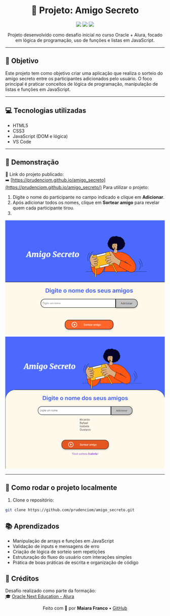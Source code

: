<h1 align="center">🎁 Projeto: Amigo Secreto</h1>

<p align="center">
  <img src="https://img.shields.io/badge/status-concluído-brightgreen?style=flat-square" />
  <img src="https://img.shields.io/badge/feito%20com-html%20%7C%20css%20%7C%20javascript-yellow?style=flat-square" />
  <img src="https://img.shields.io/badge/Desafio%20Alura-Oracle%20ONE-blue?style=flat-square" />
</p>

<p align="center">
  Projeto desenvolvido como desafio inicial no curso Oracle + Alura, focado em lógica de programação, uso de funções e listas em JavaScript.
</p>

---

## 🧠 Objetivo

Este projeto tem como objetivo criar uma aplicação que realiza o sorteio do amigo secreto entre os participantes adicionados pelo usuário. O foco principal é praticar conceitos de lógica de programação, manipulação de listas e funções em JavaScript.

---

## 💻 Tecnologias utilizadas

- HTML5
- CSS3
- JavaScript (DOM e lógica)
- VS Code

---

## 📸 Demonstração
🔗 Link do projeto publicado:  
➡️ [https://prudenciom.github.io/amigo_secreto](https://prudenciom.github.io/amigo_secreto/)
Para utilizar o projeto:

1. Digite o nome do participante no campo indicado e clique em **Adicionar**.  
2. Após adicionar todos os nomes, clique em **Sortear amigo** para revelar quem cada participante tirou.
3. 
<img src="https://raw.githubusercontent.com/prudenciom/amigo_secreto/refs/heads/main/print_inicio_amigo_secreto.png" width="700" />  
<img src="https://raw.githubusercontent.com/prudenciom/amigo_secreto/refs/heads/main/print_jogo_amigo_secreto.png" width="700" />  



---

## 🚀 Como rodar o projeto localmente

1. Clone o repositório:
```bash
git clone https://github.com/prudenciom/amigo_secreto.git
```
## 📚 Aprendizados

- Manipulação de arrays e funções em JavaScript
- Validação de inputs e mensagens de erro
- Criação de lógica de sorteio sem repetições
- Estruturação do fluxo do usuário com interações simples
- Prática de boas práticas de escrita e organização de código

## 📎 Créditos

Desafio realizado como parte da formação:  
🎓 [Oracle Next Education - Alura](https://www.alura.com.br)
<p align="center">
  Feito com 💙 por <strong>Maiara Franco</strong> • <a href="https://github.com/prudenciom" target="_blank">GitHub</a>
</p>
